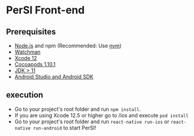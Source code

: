 # PerSI Front-end
   

## Prerequisites

- [Node.js](https://nodejs.org) and npm (Recommended: Use [nvm](https://github.com/nvm-sh/nvm))
- [Watchman](https://facebook.github.io/watchman)
- [Xcode 12](https://developer.apple.com/xcode)
- [Cocoapods 1.10.1](https://cocoapods.org)
- [JDK > 11](https://www.oracle.com/java/technologies/javase-jdk11-downloads.html)
- [Android Studio and Android SDK](https://developer.android.com/studio)

## execution
- Go to your project's root folder and run `npm install`.
- If you are using Xcode 12.5 or higher go to /ios and execute `pod install`
- Go to your project's root folder and run `react-native run-ios` or `react-native run-android` to start PerSI!
